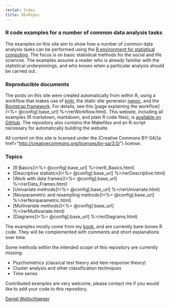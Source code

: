 ```yaml
---
rerCat: Index
title: RExRepos
---
```


### R code examples for a number of common data analysis tasks

The examples on this site aim to show how a number of common data analysis tasks can be performed using the [R environment for statistical computing](http://www.r-project.org/).
The focus is on basic statistical methods for the social and life sciences.
The examples assume a reader who is already familiar with the statistical underpinnings, and who knows when a particular analysis should be carried out.

### Reproducible documents

The posts on this site were created automatically from within R, using a workflow that makes use of [knitr](http://yihui.name/knitr/), the static site generator [nanoc](http://nanoc.ws/), and the [Bootstrap framework](http://twitter.github.com/bootstrap/). For details, see this [page explaining the workflow](<%= @config[:base_url] %>/rerWorkflow.html). This website, including all examples (R markdown, markdown, and plain R code files), is [available on GitHub](https://github.com/dwoll/RExRepos). The repository also contains the Makefiles and an R-script necessary for automatically building the website.

All content on this site is licensed under the [Creative Commons BY-SA](a href="http://creativecommons.org/licenses/by-sa/3.0/") license.

### Topics

 - [R Basics](<%= @config[:base_url] %>/rerR_Basics.html)
 - [Descriptive statistics](<%= @config[:base_url] %>/rerDescriptive.html)
 - [Work with data frames](<%= @config[:base_url] %>/rerData_Frames.html)
 - [Univariate methods](<%= @config[:base_url] %>/rerUnivariate.html)
 - [Nonparametric and resampling methods](<%= @config[:base_url] %>/rerNonparametric.html)
 - [Multivariate methods](<%= @config[:base_url] %>/rerMultivariate.html)
 - [Diagrams](<%= @config[:base_url] %>/rerDiagrams.html)

The examples mostly come from my [book](http://www.uni-kiel.de/psychologie/dwoll/r/), and are currently bare-bones R code. They will be complemented with comments and short explanations over time.

Some methods within the intended scope of this repository are currently missing:

 - Psychometrics (classical test theory and item response theory)
 - Cluster analysis and other classification techniques
 - Time series

Contributed examples are very welcome, please contact me if you would like to add your code to this repository.

[Daniel Wollschlaeger](http://www.uni-kiel.de/psychologie/dwoll/)
